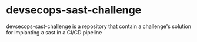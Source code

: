 # devsecops-sast-challenge
devsecops-sast-challenge is a repository that contain a challenge's solution for implanting a sast in a CI/CD pipeline  
